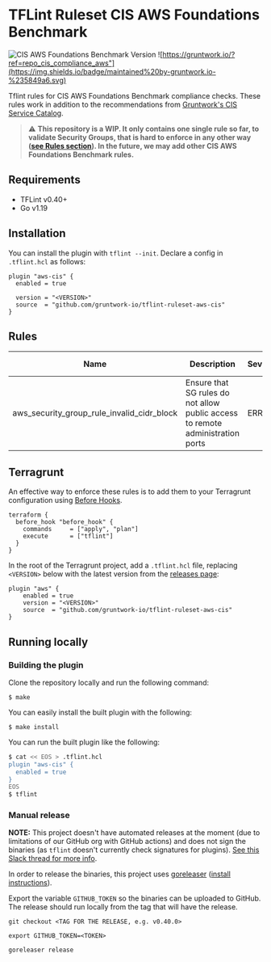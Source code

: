 # TFLint Ruleset CIS AWS Foundations Benchmark

![CIS AWS Foundations Benchmark Version](https://img.shields.io/badge/CIS%20benchmark%20version-1.5.0-green)
![https://gruntwork.io/?ref=repo_cis_compliance_aws"](https://img.shields.io/badge/maintained%20by-gruntwork.io-%235849a6.svg)

Tflint rules for CIS AWS Foundations Benchmark compliance checks. These rules work in addition to the recommendations from [Gruntwork's CIS Service Catalog](https://github.com/gruntwork-io/terraform-aws-cis-service-catalog).

> :warning: **This repository is a WIP. It only contains one single rule so far, to validate Security Groups, that is hard to enforce in any other way ([see Rules section](#rules)). In the future, we may add other CIS AWS Foundations Benchmark rules.**


## Requirements

- TFLint v0.40+
- Go v1.19

## Installation

You can install the plugin with `tflint --init`. Declare a config in `.tflint.hcl` as follows:

```hcl
plugin "aws-cis" {
  enabled = true

  version = "<VERSION>"
  source  = "github.com/gruntwork-io/tflint-ruleset-aws-cis"
}
```

## Rules

| Name                                       | Description                                                                        |Severity|Enabled| CIS Recommendation |
|--------------------------------------------|------------------------------------------------------------------------------------| --- | --- |--------------------|
| aws_security_group_rule_invalid_cidr_block | Ensure that SG rules do not allow public access to remote administration ports     |ERROR|✔| 5.2 and 5.3        |

## Terragrunt

An effective way to enforce these rules is to add them to your Terragrunt configuration using [Before Hooks](https://terragrunt.gruntwork.io/docs/features/hooks/#tflint-hook).

```hcl
terraform {
  before_hook "before_hook" {
    commands     = ["apply", "plan"]
    execute      = ["tflint"]
  }
}
```

In the root of the Terragrunt project, add a `.tflint.hcl` file, replacing `<VERSION>` below with the latest version from the [releases page](https://github.com/gruntwork-io/tflint-ruleset-aws-cis/releases):

```hcl
plugin "aws" {
    enabled = true
    version = "<VERSION>"
    source  = "github.com/gruntwork-io/tflint-ruleset-aws-cis"
}
```


## Running locally

### Building the plugin

Clone the repository locally and run the following command:

```
$ make
```

You can easily install the built plugin with the following:

```
$ make install
```

You can run the built plugin like the following:

```bash
$ cat << EOS > .tflint.hcl
plugin "aws-cis" {
  enabled = true
}
EOS
$ tflint
```

### Manual release

**NOTE:** This project doesn't have automated releases at the moment (due to limitations of our GitHub org with GitHub actions) and does not sign the binaries (as `tflint` doesn't currently check signatures for plugins). [See this Slack thread for more info](https://gruntwork-io.slack.com/archives/C046S2PDWP8/p1672915001156189).  

In order to release the binaries, this project uses [goreleaser](https://goreleaser.com/) ([install instructions](https://goreleaser.com/install/)).

Export the variable `GITHUB_TOKEN` so the binaries can be uploaded to GitHub. The release should run locally from the tag that will have the release.

```
git checkout <TAG FOR THE RELEASE, e.g. v0.40.0>

export GITHUB_TOKEN=<TOKEN>

goreleaser release
```
